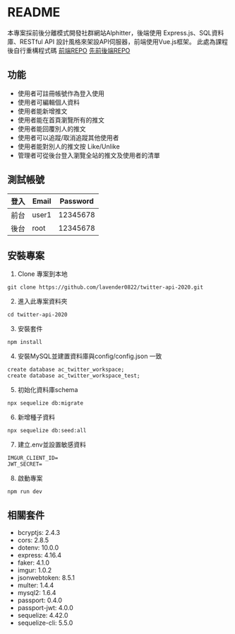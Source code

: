 # README
本專案採前後分離模式開發社群網站Alphitter，後端使用 Express.js、SQL資料庫、RESTful API 設計風格來架設API伺服器，前端使用Vue.js框架。
此處為課程後自行重構程式碼
[前端REPO](https://github.com/ShuenRachel/twitter-front-end)
[先前後端REPO](https://github.com/lavender0822/twitter-api-2020)

## 功能
* 使用者可註冊帳號作為登入使用
* 使用者可編輯個人資料
* 使用者能新增推文
* 使用者能在首頁瀏覽所有的推文
* 使用者能回覆別人的推文
* 使用者可以追蹤/取消追蹤其他使用者
* 使用者能對別人的推文按 Like/Unlike
* 管理者可從後台登入瀏覽全站的推文及使用者的清單

## 測試帳號
| 登入 | Email | Password |
| --- | ----- | -------- |
| 前台 | user1 | 12345678 |
| 後台 | root | 12345678 |

## 安裝專案

1. Clone 專案到本地

```
git clone https://github.com/lavender0822/twitter-api-2020.git
```
2. 進入此專案資料夾
```
cd twitter-api-2020
```
3. 安裝套件

```
npm install
```
4. 安裝MySQL並建置資料庫與config/config.json 一致

```
create database ac_twitter_workspace;
create database ac_twitter_workspace_test;
```
5. 初始化資料庫schema

```
npx sequelize db:migrate
```
6. 新增種子資料
```
npx sequelize db:seed:all
```

7. 建立.env並設置敏感資料

```
IMGUR_CLIENT_ID=
JWT_SECRET=
```

8. 啟動專案
```
npm run dev
```

## 相關套件
* bcryptjs: 2.4.3
* cors: 2.8.5
* dotenv: 10.0.0
* express: 4.16.4
* faker: 4.1.0
* imgur: 1.0.2
* jsonwebtoken: 8.5.1
* multer: 1.4.4
* mysql2: 1.6.4
* passport: 0.4.0
* passport-jwt: 4.0.0
* sequelize: 4.42.0
* sequelize-cli: 5.5.0
